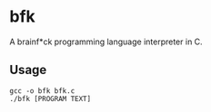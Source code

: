 # bfk

A brainf*ck programming language interpreter in C.

## Usage

```
gcc -o bfk bfk.c
./bfk [PROGRAM TEXT]
```
